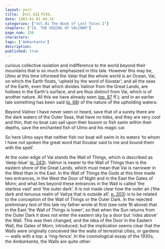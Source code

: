 ```yaml
---
layout: post
title: 【Vol.01】P256.
date: 1983-01-01 04:16
categories: ["Vol.01 The Book of Lost Tales I"]
chapters: ["IX. THE HIDING OF VALINOR"]
page_num: 256
characters: 
tags: ['Ambarkanta']
description: 
published: true
---
```


<p style="text-indent: 0;">
curious collective isolation and indifference to the world beyond their mountains that is so much emphasized in this tale. However this may be, Ulmo at this time informed the Valar that the whole world is an Ocean, Vai, on which the Earth floats, ‘upheld by the word of Ilúvatar’; and all the seas of the Earth, even that which divides Valinor from the Great Lands, are hollows in the Earth's surface, and are thus distinct from Vai, which is of another nature. All this we have already seen (<a href="{{site.baseurl}}/vol01-p87">pp. 87</a> ff.); and in an earlier tale something has been said (<a href="{{site.baseurl}}/vol01-p68">p. 68</a>) of the nature of the upholding waters:
</p>

Beyond Valinor I have never seen or heard, save that of a surety there are the dark waters of the Outer Seas, that have no tides, and they are very cool and thin, that no boat can sail upon their bosom or fish swim within their depths, save the enchanted fish of Ulmo and his magic car.

So here Ulmo says that neither fish nor boat will swim in its waters ‘to whom I have not spoken the great word that Ilúvatar said to me and bound them with the spell’.

At the outer edge of Vai stands the Wall of Things, which is described as ‘deep-blue’ ([p. 243]({{site.baseurl}}/vol01-p243)). Valinor is nearer to the Wall of Things than is the eastern shore of the Great Lands, which must mean that Vai is narrower in the West than in the East. In the Wall of Things the Gods at this time made two entrances, in the West the Door of Night and in the East the Gates of Morn; and what lies beyond these entrances in the Wall is called ‘the starless vast’ and ‘the outer dark’. It is not made clear how the outer air (‘the dark and tenuous realm of Vaitya that is outside all’, [p. 203]({{site.baseurl}}/vol01-p203)) is to be related to the conception of the Wall of Things or the Outer Dark. In the rejected preliminary text of this tale my father wrote at first (see note 16 above) that in the East ‘the Wall of Things is lower’, so that when the Sun returns from the Outer Dark it does not enter the eastern sky by a door but ‘rides above’ the Wall. This was then changed, and the idea of the Door in the Eastern Wall, the Gates of Morn, introduced; but the implication seems clear that the Walls were originally conceived like the walls of terrestrial cities, or gardens — walls with a top: a ‘ring-fence’. In the cosmological essay of the 1930s, the <I>Ambarkanta</I>, the Walls are quite other:

